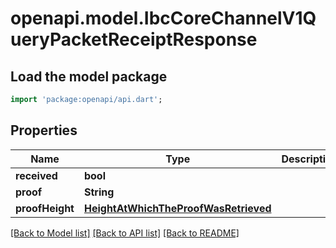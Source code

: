 # openapi.model.IbcCoreChannelV1QueryPacketReceiptResponse

## Load the model package
```dart
import 'package:openapi/api.dart';
```

## Properties
Name | Type | Description | Notes
------------ | ------------- | ------------- | -------------
**received** | **bool** |  | [optional] 
**proof** | **String** |  | [optional] 
**proofHeight** | [**HeightAtWhichTheProofWasRetrieved**](HeightAtWhichTheProofWasRetrieved.md) |  | [optional] 

[[Back to Model list]](../README.md#documentation-for-models) [[Back to API list]](../README.md#documentation-for-api-endpoints) [[Back to README]](../README.md)


